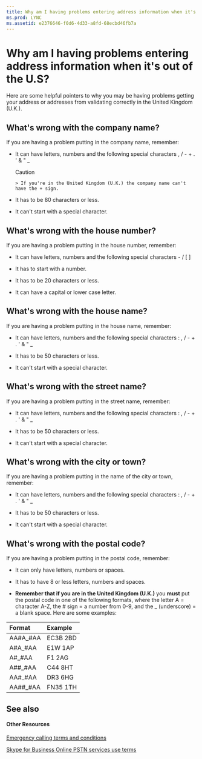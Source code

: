 ```yaml
---
title: Why am I having problems entering address information when it's out of the U.S?
ms.prod: LYNC
ms.assetid: e2376646-f0d6-4d33-a8fd-68ecbd46fb7a
---
```



# Why am I having problems entering address information when it's out of the U.S?

Here are some helpful pointers to why you may be having problems getting your address or addresses from validating correctly in the United Kingdom (U.K.).
  
    
    


## What's wrong with the company name?

If you are having a problem putting in the company name, remember:
  
    
    

- It can have letters, numbers and the following special characters , / - + . ' &amp; " _ 
    
    > [!CAUTION]
      > If you're in the United Kingdom (U.K.) the company name can't have the + sign. 
- It has to be 80 characters or less.
    
  
- It can't start with a special character.
    
  

## What's wrong with the house number?

If you are having a problem putting in the house number, remember:
  
    
    

- It can have letters, numbers and the following special characters - / [ ]
    
  
- It has to start with a number.
    
  
- It has to be 20 characters or less.
    
  
- It can have a capital or lower case letter.
    
  

## What's wrong with the house name?

If you are having a problem putting in the house name, remember:
  
    
    

- It can have letters, numbers and the following special characters : , / - + . ' &amp; " _
    
  
- It has to be 50 characters or less.
    
  
- It can't start with a special character.
    
  

## What's wrong with the street name?

If you are having a problem putting in the street name, remember:
  
    
    

- It can have letters, numbers and the following special characters : , / - + . ' &amp; " _ 
    
  
- It has to be 50 characters or less.
    
  
- It can't start with a special character. 
    
  

## What's wrong with the city or town?

If you are having a problem putting in the name of the city or town, remember:
  
    
    

- It can have letters, numbers and the following special characters : , / - + . ' &amp; " _
    
  
- It has to be 50 characters or less.
    
  
- It can't start with a special character. 
    
  

## What's wrong with the postal code?

If you are having a problem putting in the postal code, remember:
  
    
    

- It can only have letters, numbers or spaces.
    
  
- It has to have 8 or less letters, numbers and spaces.
    
  
- **Remember that if you are in the United Kingdom (U.K.)** you **must** put the postal code in one of the following formats, where the letter A = character A-Z, the # sign = a number from 0-9, and the _ (underscore) = a blank space. Here are some examples:
    

|**Format**|**Example**|
|:-----|:-----|
|AA#A_#AA  <br/> |EC3B 2BD  <br/> |
|A#A_#AA  <br/> |E1W 1AP  <br/> |
|A#_#AA  <br/> |F1 2AG  <br/> |
|A##_#AA  <br/> |C44 8HT  <br/> |
|AA#_#AA  <br/> |DR3 6HG  <br/> |
|AA##_#AA  <br/> |FN35 1TH  <br/> |
   

## See also


#### Other Resources


  
    
    
 [Emergency calling terms and conditions](emergency-calling-terms-and-conditions.md)
  
    
    
 [Skype for Business Online PSTN services use terms](skype-for-business-online-pstn-services-use-terms.md)
